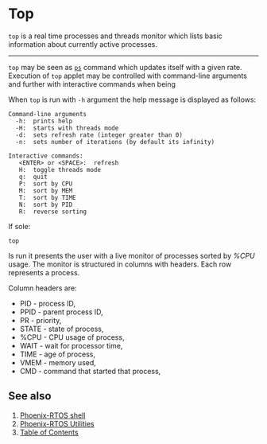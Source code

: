 # Top

`top` is a real time processes and threads monitor which lists basic information about currently active processes.

---

`top` may be seen as [`ps`](ps.md) command which updates itself with a given rate. Execution of `top` applet may be
controlled with command-line arguments and further with interactive commands when being

When `top` is run with `-h` argument the help message is displayed as follows:

```text
Command-line arguments
  -h:  prints help
  -H:  starts with threads mode
  -d:  sets refresh rate (integer greater than 0)
  -n:  sets number of iterations (by default its infinity)

Interactive commands:
   <ENTER> or <SPACE>:  refresh
   H:  toggle threads mode
   q:  quit
   P:  sort by CPU
   M:  sort by MEM
   T:  sort by TIME
   N:  sort by PID
   R:  reverse sorting
```

If sole:

```text
top
```

Is run it presents the user with a live monitor of processes sorted by *%CPU* usage. The monitor is structured in
columns with headers. Each row represents a process.

Column headers are:

- PID - process ID,
- PPID - parent process ID,
- PR - priority,
- STATE - state of process,
- %CPU - CPU usage of process,
- WAIT - wait for processor time,
- TIME - age of process,
- VMEM - memory used,
- CMD - command that started that process,

## See also

1. [Phoenix-RTOS shell](psh.md)
2. [Phoenix-RTOS Utilities](../README.md)
3. [Table of Contents](../../README.md)

